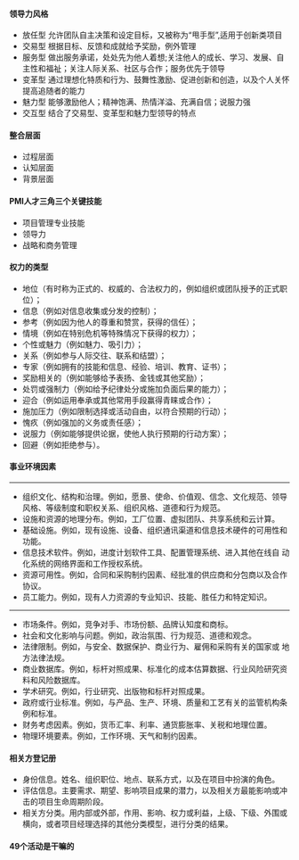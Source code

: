 #### 领导力风格
* 放任型 允许团队自主决策和设定目标，又被称为“甩手型”,适用于创新类项目
* 交易型 根据目标、反馈和成就给予奖励，例外管理
* 服务型 做出服务承诺，处处先为他人着想;关注他人的成长、学习、发展、自主性和福祉；关注人际关系、社区与合作；服务优先于领导
* 变革型 通过理想化特质和行为、鼓舞性激励、促进创新和创造，以及个人关怀提高追随者的能力
* 魅力型 能够激励他人；精神饱满、热情洋溢、充满自信；说服力强
* 交互型 结合了交易型、变革型和魅力型领导的特点

#### 整合层面
* 过程层面
* 认知层面
* 背景层面

#### PMI人才三角三个关键技能
* 项目管理专业技能
* 领导力
* 战略和商务管理

#### 权力的类型
* 地位（有时称为正式的、权威的、合法权力的，例如组织或团队授予的正式职位）；
* 信息（例如对信息收集或分发的控制）；
* 参考（例如因为他人的尊重和赞赏，获得的信任）；
* 情境（例如在特别危机等特殊情况下获得的权力）；
* 个性或魅力（例如魅力、吸引力）；
* 关系（例如参与人际交往、联系和结盟）；
* 专家（例如拥有的技能和信息、经验、培训、教育、证书）；
* 奖励相关的（例如能够给予表扬、金钱或其他奖励）；
* 处罚或强制力（例如给予纪律处分或施加负面后果的能力）；
* 迎合（例如运用奉承或其他常用手段赢得青睐或合作）；
* 施加压力（例如限制选择或活动自由，以符合预期的行动）；
* 愧疚（例如强加的义务或责任感）；
* 说服力（例如能够提供论据，使他人执行预期的行动方案）；
* 回避（例如拒绝参与）。

#### 事业环境因素
-------------------------------------------------------------
* 组织文化、结构和治理。例如，愿景、使命、价值观、信念、文化规范、领导风格、等级制度和职权关系、组织风格、道德和行为规范。
* 设施和资源的地理分布。例如，工厂位置、虚拟团队、共享系统和云计算。
* 基础设施。例如，现有设施、设备、组织通讯渠道和信息技术硬件的可用性和功能。
* 信息技术软件。例如，进度计划软件工具、配置管理系统、进入其他在线自 动化系统的网络界面和工作授权系统。
* 资源可用性。例如，合同和采购制约因素、经批准的供应商和分包商以及合作协议。
* 员工能力。例如，现有人力资源的专业知识、技能、胜任力和特定知识。
------------------------------------------------------------
* 市场条件。例如，竞争对手、市场份额、品牌认知度和商标。
* 社会和文化影响与问题。例如，政治氛围、行为规范、道德和观念。
* 法律限制。例如，与安全、数据保护、商业行为、雇佣和采购有关的国家或 地方法律法规。
* 商业数据库。例如，标杆对照成果、标准化的成本估算数据、行业风险研究资料和风险数据库。
* 学术研究。例如，行业研究、出版物和标杆对照成果。
* 政府或行业标准。例如，与产品、生产、环境、质量和工艺有关的监管机构条例和标准。
* 财务考虑因素。例如，货币汇率、利率、通货膨胀率、关税和地理位置。
* 物理环境要素。例如，工作环境、天气和制约因素。

#### 相关方登记册
* 身份信息。姓名、组织职位、地点、联系方式，以及在项目中扮演的角色。
* 评估信息。主要需求、期望、影响项目成果的潜力，以及相关方最能影响或冲击的项目生命周期阶段。
* 相关方分类。用内部或外部，作用、影响、权力或利益，上级、下级、外围或横向，或者项目经理选择的其他分类模型，进行分类的结果。

#### 49个活动是干嘛的
